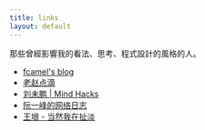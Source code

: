```yaml
---
title: links
layout: default
---
```


<article>

那些曾經影響我的看法、思考、程式設計的風格的人。

* [fcamel's blog](http://fcamel-fc.blogspot.tw/)
* [老赵点滴](http://blog.zhaojie.me/)
* [刘未鹏 | Mind Hacks](http://mindhacks.cn/)
* [阮一峰的网络日志](http://www.ruanyifeng.com/blog/)
* [王垠 - 当然我在扯淡](http://www.yinwang.org/)

</article>